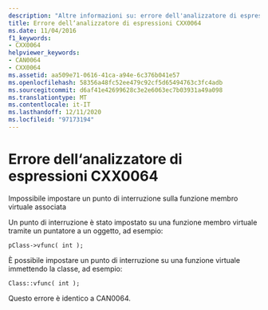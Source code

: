 ```yaml
---
description: "Altre informazioni su: errore dell'analizzatore di espressioni CXX0064"
title: Errore dell‘analizzatore di espressioni CXX0064
ms.date: 11/04/2016
f1_keywords:
- CXX0064
helpviewer_keywords:
- CAN0064
- CXX0064
ms.assetid: aa509e71-0616-41ca-a94e-6c376b041e57
ms.openlocfilehash: 58356a48fc52ee479c92cf5d65494763c3fc4adb
ms.sourcegitcommit: d6af41e42699628c3e2e6063ec7b03931a49a098
ms.translationtype: MT
ms.contentlocale: it-IT
ms.lasthandoff: 12/11/2020
ms.locfileid: "97173194"
---
```

# <a name="expression-evaluator-error-cxx0064"></a>Errore dell‘analizzatore di espressioni CXX0064

Impossibile impostare un punto di interruzione sulla funzione membro virtuale associata

Un punto di interruzione è stato impostato su una funzione membro virtuale tramite un puntatore a un oggetto, ad esempio:

```
pClass->vfunc( int );
```

È possibile impostare un punto di interruzione su una funzione virtuale immettendo la classe, ad esempio:

```
Class::vfunc( int );
```

Questo errore è identico a CAN0064.
